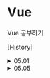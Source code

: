 # Vue
Vue 공부하기


[History]
<details>
  <summary>
    05.01 
  </summary> 
  ✏️ 레파지토리 생성 
  
  ✏️ 5강 강의자료 업로드
</details>
<details>
  <summary> 
    05.05 
  </summary> 
  ✏️ 8강 강의자료 업로드
</details>
